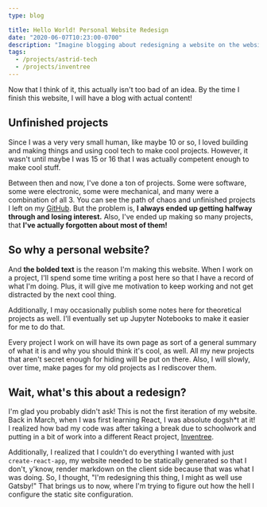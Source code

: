```yaml
---
type: blog

title: Hello World! Personal Website Redesign
date: "2020-06-07T10:23:00-0700"
description: "Imagine blogging about redesigning a website on the website that you're redesigning before it's even complete. Imagine how dumb and pointlessly meta that would be."
tags:
  - /projects/astrid-tech
  - /projects/inventree
---
```


Now that I think of it, this actually isn't too bad of an idea. By the time I finish this website, I will have a blog with actual content!

## Unfinished projects

Since I was a very very small human, like maybe 10 or so, I loved building and making things and using cool tech to make cool projects. However, it wasn't until maybe I was 15 or 16 that I was actually competent enough to make cool stuff.

Between then and now, I've done a ton of projects. Some were software, some were electronic, some were mechanical, and many were a combination of all 3. You can see the path of chaos and unfinished projects I left on my [GitHub](https://github.com/Plenglin?tab=repositories). But the problem is, **I always ended up getting halfway through and losing interest.** Also, I've ended up making so many projects, that **I've actually forgotten about most of them!**

## So why a personal website?

And **the bolded text** is the reason I'm making this website. When I work on a project, I'll spend some time writing a post here so that I have a record of what I'm doing. Plus, it will give me motivation to keep working and not get distracted by the next cool thing.

Additionally, I may occasionally publish some notes here for theoretical projects as well. I'll eventually set up Jupyter Notebooks to make it easier for me to do that.

Every project I work on will have its own page as sort of a general summary of what it is and why you should think it's cool, as well. All my new projects that aren't secret enough for hiding will be put on there. Also, I will slowly, over time, make pages for my old projects as I rediscover them.

## Wait, what\'s this about a redesign?

I'm glad you probably didn't ask! This is not the first iteration of my website. Back in March, when I was first learning React, I was absolute dogsh\*t at it! I realized how bad my code was after taking a break due to schoolwork and putting in a bit of work into a different React project, [Inventree](/projects/inventree).

Additionally, I realized that I couldn't do everything I wanted with just `create-react-app`, my website needed to be statically generated so that I don't, y'know, render markdown on the client side because that was what I was doing. So, I thought, "I'm redesigning this thing, I might as well use Gatsby!" That brings us to now, where I'm trying to figure out how the hell I configure the static site configuration.

